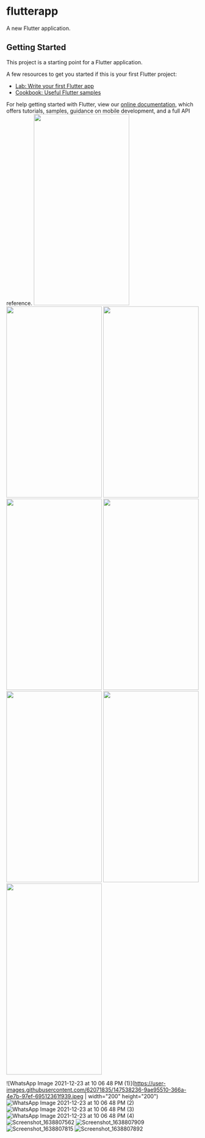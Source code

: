 # flutterapp

A new Flutter application.

## Getting Started

This project is a starting point for a Flutter application.

A few resources to get you started if this is your first Flutter project:

- [Lab: Write your first Flutter app](https://flutter.dev/docs/get-started/codelab)
- [Cookbook: Useful Flutter samples](https://flutter.dev/docs/cookbook)

For help getting started with Flutter, view our
[online documentation](https://flutter.dev/docs), which offers tutorials,
samples, guidance on mobile development, and a full API reference.
<img src="https://user-images.githubusercontent.com/62071835/147538236-9ae95510-366a-4e7b-97ef-69512361f939.jpeg" width="250" height="500">
<img src="https://user-images.githubusercontent.com/62071835/147538346-2cd8aeac-fc0c-473b-985d-ee94ecce86fb.jpeg" width="250" height="500">
<img src="https://user-images.githubusercontent.com/62071835/147538357-101f310c-7c35-458e-bcfe-fcac83d35b44.jpeg" width="250" height="500">
<img src="https://user-images.githubusercontent.com/62071835/147538361-63903899-b1ee-4273-8a08-b426f307f574.jpeg" width="250" height="500">
<img src="https://user-images.githubusercontent.com/62071835/147538428-807888d1-80f7-4ff7-b9c6-7515fad48210.png" width="250" height="500">
<img src="https://user-images.githubusercontent.com/62071835/147538545-c819db22-1c3f-4be2-9a0e-e764f1645eb0.png" width="250" height="500">
<img src="https://user-images.githubusercontent.com/62071835/147538584-94dbfc44-5603-4bc0-9907-27467ed82457.png" width="250" height="500">
<img src="https://user-images.githubusercontent.com/62071835/147538567-4da31766-21e6-4279-8aa0-31259f8dd9ed.png" width="250" height="500">

![WhatsApp Image 2021-12-23 at 10 06 48 PM (1)](https://user-images.githubusercontent.com/62071835/147538236-9ae95510-366a-4e7b-97ef-69512361f939.jpeg | width="200" height="200")
![WhatsApp Image 2021-12-23 at 10 06 48 PM (2)](https://user-images.githubusercontent.com/62071835/147538346-2cd8aeac-fc0c-473b-985d-ee94ecce86fb.jpeg)
![WhatsApp Image 2021-12-23 at 10 06 48 PM (3)](https://user-images.githubusercontent.com/62071835/147538357-101f310c-7c35-458e-bcfe-fcac83d35b44.jpeg)
![WhatsApp Image 2021-12-23 at 10 06 48 PM (4)](https://user-images.githubusercontent.com/62071835/147538361-63903899-b1ee-4273-8a08-b426f307f574.jpeg)
![Screenshot_1638807562](https://user-images.githubusercontent.com/62071835/147538428-807888d1-80f7-4ff7-b9c6-7515fad48210.png)
![Screenshot_1638807909](https://user-images.githubusercontent.com/62071835/147538584-94dbfc44-5603-4bc0-9907-27467ed82457.png)
![Screenshot_1638807815](https://user-images.githubusercontent.com/62071835/147538545-c819db22-1c3f-4be2-9a0e-e764f1645eb0.png)
![Screenshot_1638807892](https://user-images.githubusercontent.com/62071835/147538567-4da31766-21e6-4279-8aa0-31259f8dd9ed.png)

